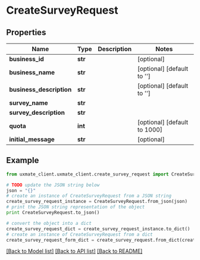 # CreateSurveyRequest


## Properties
Name | Type | Description | Notes
------------ | ------------- | ------------- | -------------
**business_id** | **str** |  | [optional] 
**business_name** | **str** |  | [optional] [default to '']
**business_description** | **str** |  | [optional] [default to '']
**survey_name** | **str** |  | 
**survey_description** | **str** |  | 
**quota** | **int** |  | [optional] [default to 1000]
**initial_message** | **str** |  | [optional] 

## Example

```python
from uxmate_client.uxmate_client.create_survey_request import CreateSurveyRequest

# TODO update the JSON string below
json = "{}"
# create an instance of CreateSurveyRequest from a JSON string
create_survey_request_instance = CreateSurveyRequest.from_json(json)
# print the JSON string representation of the object
print CreateSurveyRequest.to_json()

# convert the object into a dict
create_survey_request_dict = create_survey_request_instance.to_dict()
# create an instance of CreateSurveyRequest from a dict
create_survey_request_form_dict = create_survey_request.from_dict(create_survey_request_dict)
```
[[Back to Model list]](../README.md#documentation-for-models) [[Back to API list]](../README.md#documentation-for-api-endpoints) [[Back to README]](../README.md)



